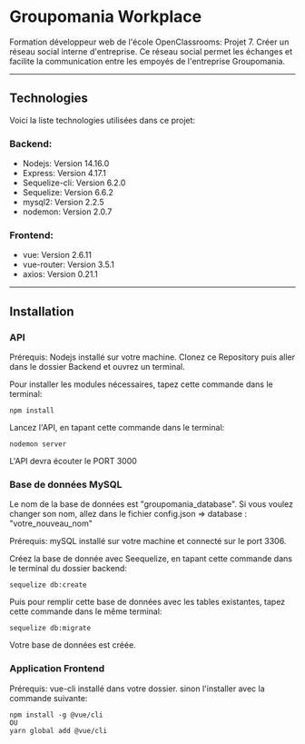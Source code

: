 # Groupomania Workplace

Formation développeur web de l'école OpenClassrooms: Projet 7. Créer un réseau social interne d'entreprise. Ce réseau social permet les échanges et facilite la communication entre les empoyés de l'entreprise Groupomania.
___
## Technologies

Voici la liste technologies utilisées dans ce projet:

### Backend:

* Nodejs: Version 14.16.0
* Express: Version 4.17.1
* Sequelize-cli: Version 6.2.0
* Sequelize: Version 6.6.2
* mysql2: Version 2.2.5
* nodemon: Version 2.0.7

### Frontend:

* vue: Version 2.6.11
* vue-router: Version 3.5.1
* axios: Version 0.21.1
___
## Installation

### API

Prérequis: Nodejs installé sur votre machine.
Clonez ce Repository puis aller dans le dossier Backend et ouvrez un terminal. 

Pour installer les modules nécessaires, tapez cette commande dans le terminal:
```
npm install
```
Lancez l'API, en tapant cette commande dans le terminal: 
```
nodemon server
```

L'API devra écouter le PORT 3000 

### Base de données MySQL

Le nom de la base de données est "groupomania_database". Si vous voulez changer son nom, allez dans le fichier config.json => database : "votre_nouveau_nom"

Prérequis: mySQL installé sur votre machine et connecté sur le port 3306.

Créez la base de donnée avec Seequelize, en tapant cette commande dans le terminal du dossier backend:

```
sequelize db:create
```
Puis pour remplir cette base de données avec les tables existantes, tapez cette commande dans le même terminal:

```
sequelize db:migrate
```
Votre base de données est créée. 

### Application Frontend

Prérequis: vue-cli installé dans votre dossier. sinon l'installer avec la commande suivante:

```
npm install -g @vue/cli
OU
yarn global add @vue/cli
```
